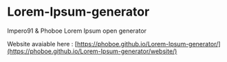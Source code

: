 # Lorem-Ipsum-generator
  Impero91 & Phoboe Lorem Ipsum open generator

Website avaiable here :
  [https://phoboe.github.io/Lorem-Ipsum-generator/](https://phoboe.github.io/Lorem-Ipsum-generator/website/)

